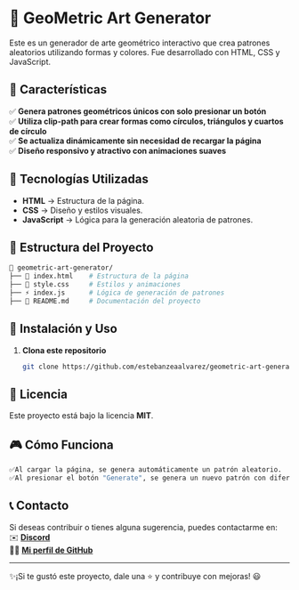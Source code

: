 ﻿# 🎨 GeoMetric Art Generator

Este es un generador de arte geométrico interactivo que crea patrones aleatorios utilizando formas y colores. Fue desarrollado con HTML, CSS y JavaScript.

## 📌 Características

✅ **Genera patrones geométricos únicos con solo presionar un botón**  
✅ **Utiliza clip-path para crear formas como círculos, triángulos y cuartos de círculo**  
✅ **Se actualiza dinámicamente sin necesidad de recargar la página**  
✅ **Diseño responsivo y atractivo con animaciones suaves**  

## 🚀 Tecnologías Utilizadas  

- **HTML** → Estructura de la página.
- **CSS** → Diseño y estilos visuales.
- **JavaScript** → Lógica para la generación aleatoria de patrones.

## 📂 Estructura del Proyecto  

```bash
📁 geometric-art-generator/
├── 📄 index.html    # Estructura de la página
├── 🎨 style.css     # Estilos y animaciones
├── ⚡ index.js      # Lógica de generación de patrones
├── 📄 README.md     # Documentación del proyecto
```

## 🔑 Instalación y Uso 

1. **Clona este repositorio**  
   ```bash
   git clone https://github.com/estebanzeaalvarez/geometric-art-generator.git

## 📜 Licencia
Este proyecto está bajo la licencia **MIT**.

## 🎮 Cómo Funciona 

```bash
✅Al cargar la página, se genera automáticamente un patrón aleatorio.
✅Al presionar el botón "Generate", se genera un nuevo patrón con diferentes formas y colores.
```

## 📞 Contacto

Si deseas contribuir o tienes alguna sugerencia, puedes contactarme en:  
✉️ **[Discord](https://discord.com/users/estebanzea777)**  
👨‍💻 **[Mi perfil de GitHub](https://github.com/estebanzeaalvarez)**  

---
✨¡Si te gustó este proyecto, dale una ⭐ y contribuye con mejoras! 😃
